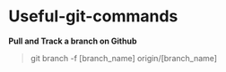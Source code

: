 # Useful-git-commands

**Pull and Track a branch on Github**

> git branch -f [branch_name] origin/[branch_name]
